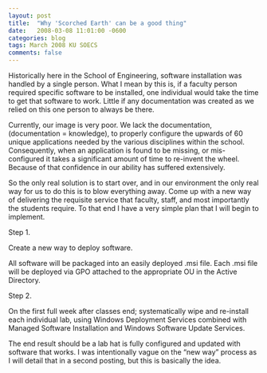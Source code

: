 ```yaml
---
layout: post
title:  "Why 'Scorched Earth' can be a good thing"
date:   2008-03-08 11:01:00 -0600
categories: blog
tags: March 2008 KU SOECS
comments: false
---
```

Historically here in the School of Engineering, software installation was handled by a single person. What I mean by this is, if a faculty person required specific software to be installed, one individual would take the time to get that software to work. Little if any documentation was created as we relied on this one person to always be there.

Currently, our image is very poor. We lack the documentation, (documentation = knowledge), to properly configure the upwards of 60 unique applications needed by the various disciplines within the school. Consequently, when an application is found to be missing, or mis-configured it takes a significant amount of time to re-invent the wheel. Because of that confidence in our ability has suffered extensively.

So the only real solution is to start over, and in our environment the only real way for us to do this is to blow everything away. Come up with a new way of delivering the requisite service that faculty, staff, and most importantly the students require. To that end I have a very simple plan that I will begin to implement.

Step 1.

Create a new way to deploy software.

All software will be packaged into an easily deployed .msi file. Each .msi file will be deployed via GPO attached to the appropriate OU in the Active Directory.

Step 2.

On the first full week after classes end; systematically wipe and re-install each individual lab, using Windows Deployment Services combined with Managed Software Installation and Windows Software Update Services.

The end result should be a lab hat is fully configured and updated with software that works. I was intentionally vague on the “new way” process as I will detail that in a second posting, but this is basically the idea.
